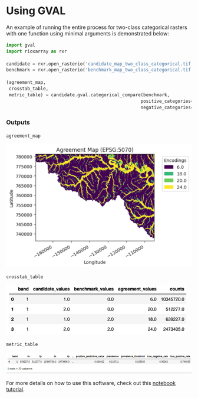 # Using GVAL

An example of running the entire process for two-class categorical rasters with one function using minimal arguments is demonstrated below:

```python
import gval
import rioxarray as rxr

candidate = rxr.open_rasterio('candidate_map_two_class_categorical.tif', mask_and_scale=True)
benchmark = rxr.open_rasterio('benchmark_map_two_class_categorical.tif', mask_and_scale=True)

(agreement_map,
 crosstab_table,
 metric_table) = candidate.gval.categorical_compare(benchmark,
                                                   positive_categories=[2],
                                                   negative_categories=[0, 1])
```

### Outputs

`agreement_map`

![alt text](../images/agreement_map.png)

`crosstab_table`

![alt text](../images/cross_table.png)

`metric_table`

![alt text](../images/metric_table.png)

For more details on how to use this software, check out this
[notebook tutorial](https://github.com/NOAA-OWP/gval/blob/main/notebooks/Tutorial.ipynb).
